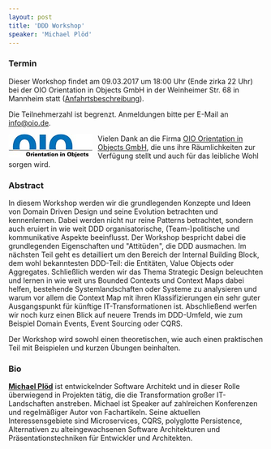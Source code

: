 ```yaml
---
layout: post
title: 'DDD Workshop'
speaker: 'Michael Plöd'
---
```


### Termin

Dieser Workshop findet am 09.03.2017 um 18:00 Uhr (Ende zirka 22 Uhr) bei der OIO Orientation in Objects GmbH in der Weinheimer Str. 68 in Mannheim statt ([Anfahrtsbeschreibung](http://www.oio.de/unternehmen/kontakt/anfahrt.htm)).

Die Teilnehmerzahl ist begrenzt. Anmeldungen bitte per E-Mail an [info@oio.de](mailto:info@oio.de).

<a href="http://www.oio.de/"><img src="/public/img/oio-logo.png" style="float:left; padding-right:10px;" /></a>
Vielen Dank an die Firma [OIO Orientation in Objects GmbH](http://www.oio.de/), die uns ihre Räumlichkeiten zur Verfügung stellt und auch für das leibliche Wohl sorgen wird.

### Abstract

In diesem Workshop werden wir die grundlegenden Konzepte und Ideen von Domain Driven Design und seine Evolution betrachten und kennenlernen. Dabei werden nicht nur reine Patterns betrachtet, sondern auch eruiert in wie weit DDD organisatorische, (Team-)politische und kommunikative Aspekte beeinflusst. Der Workshop bespricht dabei die grundlegenden Eigenschaften und "Attitüden", die DDD ausmachen. Im nächsten Teil geht es detailliert um den Bereich der Internal Building Block, dem wohl bekanntesten DDD-Teil: die Entitäten, Value Objects oder Aggregates. Schließlich werden wir das Thema Strategic Design beleuchten und lernen in wie weit uns Bounded Contexts und Context Maps dabei helfen, bestehende Systemlandschaften oder Systeme zu analysieren und warum vor allem die Context Map mit ihren Klassifizierungen ein sehr guter Ausgangspunkt für künftige IT-Transformationen ist. Abschließend werfen wir noch kurz einen Blick auf neuere Trends im DDD-Umfeld, wie zum Beispiel Domain Events, Event Sourcing oder CQRS.

Der Workshop wird sowohl einen theoretischen, wie auch einen praktischen Teil mit Beispielen und kurzen Übungen beinhalten.

### Bio

[__Michael Plöd__](https://twitter.com/bitboss) ist entwickelnder Software Architekt und in dieser Rolle überwiegend in Projekten tätig, die die Transformation großer IT-Landschaften anstreben. Michael ist Speaker auf zahlreichen Konferenzen und regelmäßiger Autor von Fachartikeln. Seine aktuellen Interessensgebiete sind Microservices, CQRS, polyglotte Persistence, Alternativen zu alteingewachsenen Software Architekturen und Präsentationstechniken für Entwickler und Architekten.
